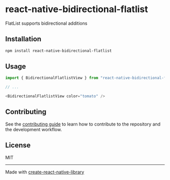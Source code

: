 # react-native-bidirectional-flatlist
FlatList supports bidirectional additions
## Installation

```sh
npm install react-native-bidirectional-flatlist
```

## Usage

```js
import { BidirectionalFlatlistView } from "react-native-bidirectional-flatlist";

// ...

<BidirectionalFlatlistView color="tomato" />
```

## Contributing

See the [contributing guide](CONTRIBUTING.md) to learn how to contribute to the repository and the development workflow.

## License

MIT

---

Made with [create-react-native-library](https://github.com/callstack/react-native-builder-bob)
